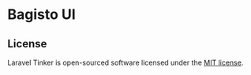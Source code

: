 # Bagisto UI

## License

Laravel Tinker is open-sourced software licensed under the [MIT license](https://opensource.org/licenses/MIT).
